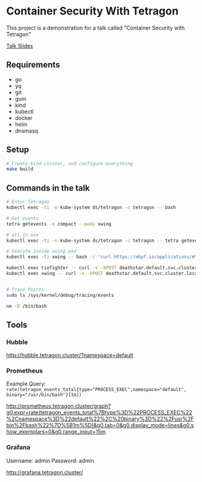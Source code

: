 # Container Security With Tetragon
This project is a demonstration for a talk called "Container Security with Tetragon"

[Talk Slides](https://alanyoshida.github.io/presentation/slides/ContainerSecurityTetragon.html#/title-slide)

## Requirements
- go
- yq
- git
- gum
- kind
- kubectl
- docker
- helm
- dnsmasq

## Setup

```bash
# Create kind cluster, and configure everything
make build
```

## Commands in the talk

```bash
# Enter Tetragon
kubectl exec -ti -n kube-system ds/tetragon -c tetragon -- bash

# Get events
tetra getevents -o compact --pods xwing

# all in one
kubectl exec -ti -n kube-system ds/tetragon -c tetragon -- tetra getevents -o compact --pods xwing

# Execute inside xwing pod
kubectl exec -ti xwing -- bash -c 'curl https://ebpf.io/applications/#tetragon'

kubectl exec tiefighter -- curl -s -XPOST deathstar.default.svc.cluster.local/v1/request-landing
kubectl exec xwing -- curl -s -XPOST deathstar.default.svc.cluster.local/v1/request-landing


# Trace Points
sudo ls /sys/kernel/debug/tracing/events

nm -D /bin/bash
```

## Tools

### Hubble
http://hubble.tetragon.cluster/?namespace=default

### Prometheus
Example Query:
`rate(tetragon_events_total{type="PROCESS_EXEC",namespace="default", binary="/usr/bin/bash"}[1m])`

http://prometheus.tetragon.cluster/graph?g0.expr=rate(tetragon_events_total%7Btype%3D%22PROCESS_EXEC%22%2Cnamespace%3D%22default%22%2C%20binary%3D%22%2Fusr%2Fbin%2Fbash%22%7D%5B1m%5D)&g0.tab=0&g0.display_mode=lines&g0.show_exemplars=0&g0.range_input=15m


### Grafana
Username: admin
Password: admin

http://grafana.tetragon.cluster/